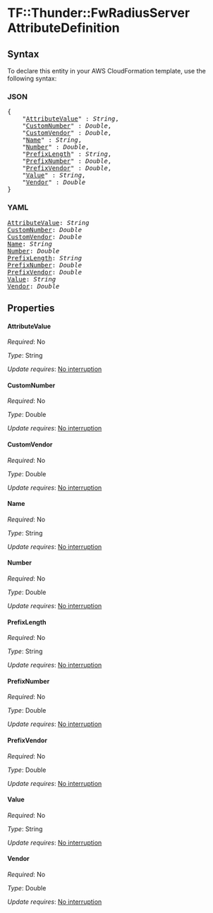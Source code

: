 # TF::Thunder::FwRadiusServer AttributeDefinition

## Syntax

To declare this entity in your AWS CloudFormation template, use the following syntax:

### JSON

<pre>
{
    "<a href="#attributevalue" title="AttributeValue">AttributeValue</a>" : <i>String</i>,
    "<a href="#customnumber" title="CustomNumber">CustomNumber</a>" : <i>Double</i>,
    "<a href="#customvendor" title="CustomVendor">CustomVendor</a>" : <i>Double</i>,
    "<a href="#name" title="Name">Name</a>" : <i>String</i>,
    "<a href="#number" title="Number">Number</a>" : <i>Double</i>,
    "<a href="#prefixlength" title="PrefixLength">PrefixLength</a>" : <i>String</i>,
    "<a href="#prefixnumber" title="PrefixNumber">PrefixNumber</a>" : <i>Double</i>,
    "<a href="#prefixvendor" title="PrefixVendor">PrefixVendor</a>" : <i>Double</i>,
    "<a href="#value" title="Value">Value</a>" : <i>String</i>,
    "<a href="#vendor" title="Vendor">Vendor</a>" : <i>Double</i>
}
</pre>

### YAML

<pre>
<a href="#attributevalue" title="AttributeValue">AttributeValue</a>: <i>String</i>
<a href="#customnumber" title="CustomNumber">CustomNumber</a>: <i>Double</i>
<a href="#customvendor" title="CustomVendor">CustomVendor</a>: <i>Double</i>
<a href="#name" title="Name">Name</a>: <i>String</i>
<a href="#number" title="Number">Number</a>: <i>Double</i>
<a href="#prefixlength" title="PrefixLength">PrefixLength</a>: <i>String</i>
<a href="#prefixnumber" title="PrefixNumber">PrefixNumber</a>: <i>Double</i>
<a href="#prefixvendor" title="PrefixVendor">PrefixVendor</a>: <i>Double</i>
<a href="#value" title="Value">Value</a>: <i>String</i>
<a href="#vendor" title="Vendor">Vendor</a>: <i>Double</i>
</pre>

## Properties

#### AttributeValue

_Required_: No

_Type_: String

_Update requires_: [No interruption](https://docs.aws.amazon.com/AWSCloudFormation/latest/UserGuide/using-cfn-updating-stacks-update-behaviors.html#update-no-interrupt)

#### CustomNumber

_Required_: No

_Type_: Double

_Update requires_: [No interruption](https://docs.aws.amazon.com/AWSCloudFormation/latest/UserGuide/using-cfn-updating-stacks-update-behaviors.html#update-no-interrupt)

#### CustomVendor

_Required_: No

_Type_: Double

_Update requires_: [No interruption](https://docs.aws.amazon.com/AWSCloudFormation/latest/UserGuide/using-cfn-updating-stacks-update-behaviors.html#update-no-interrupt)

#### Name

_Required_: No

_Type_: String

_Update requires_: [No interruption](https://docs.aws.amazon.com/AWSCloudFormation/latest/UserGuide/using-cfn-updating-stacks-update-behaviors.html#update-no-interrupt)

#### Number

_Required_: No

_Type_: Double

_Update requires_: [No interruption](https://docs.aws.amazon.com/AWSCloudFormation/latest/UserGuide/using-cfn-updating-stacks-update-behaviors.html#update-no-interrupt)

#### PrefixLength

_Required_: No

_Type_: String

_Update requires_: [No interruption](https://docs.aws.amazon.com/AWSCloudFormation/latest/UserGuide/using-cfn-updating-stacks-update-behaviors.html#update-no-interrupt)

#### PrefixNumber

_Required_: No

_Type_: Double

_Update requires_: [No interruption](https://docs.aws.amazon.com/AWSCloudFormation/latest/UserGuide/using-cfn-updating-stacks-update-behaviors.html#update-no-interrupt)

#### PrefixVendor

_Required_: No

_Type_: Double

_Update requires_: [No interruption](https://docs.aws.amazon.com/AWSCloudFormation/latest/UserGuide/using-cfn-updating-stacks-update-behaviors.html#update-no-interrupt)

#### Value

_Required_: No

_Type_: String

_Update requires_: [No interruption](https://docs.aws.amazon.com/AWSCloudFormation/latest/UserGuide/using-cfn-updating-stacks-update-behaviors.html#update-no-interrupt)

#### Vendor

_Required_: No

_Type_: Double

_Update requires_: [No interruption](https://docs.aws.amazon.com/AWSCloudFormation/latest/UserGuide/using-cfn-updating-stacks-update-behaviors.html#update-no-interrupt)

